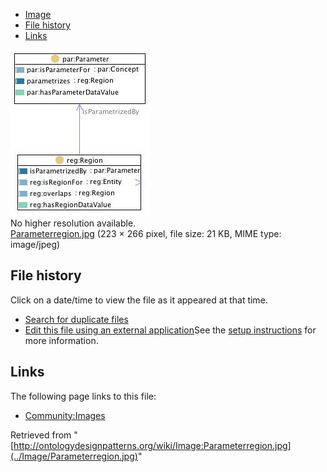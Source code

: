 * [Image](../Image/Parameterregion.jpg#file)
* [File history](../Image/Parameterregion.jpg#filehistory)
* [Links](../Image/Parameterregion.jpg#filelinks)

[![Image:Parameterregion.jpg](../images/d/d8/Parameterregion.jpg)](../images/d/d8/Parameterregion.jpg)  
No higher resolution available.  
[Parameterregion.jpg](../images/d/d8/Parameterregion.jpg)‎ (223 × 266 pixel, file size: 21 KB, MIME type: image/jpeg)

## File history

Click on a date/time to view the file as it appeared at that time.



  
* [Search for duplicate files](http://ontologydesignpatterns.org/wiki/Special:FileDuplicateSearch/Parameterregion.jpg "Special:FileDuplicateSearch/Parameterregion.jpg")
* [Edit this file using an external application](http://ontologydesignpatterns.org/wiki/index.php?title=Image:Parameterregion.jpg&action=edit&externaledit=true&mode=file "Image:Parameterregion.jpg")See the [setup instructions](http://www.mediawiki.org/wiki/Manual:External_editors "http://www.mediawiki.org/wiki/Manual:External_editors") for more information.

## Links



The following page links to this file:


* [Community:Images](../Community/Images "Community:Images")


Retrieved from "[http://ontologydesignpatterns.org/wiki/Image:Parameterregion.jpg](../Image/Parameterregion.jpg)"